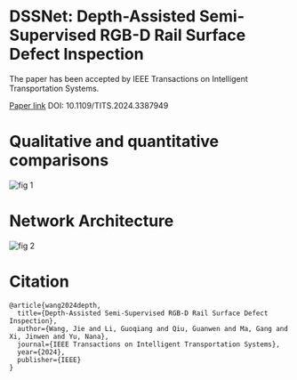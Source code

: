 DSSNet: Depth-Assisted Semi-Supervised RGB-D Rail Surface Defect Inspection
===
The paper has been accepted by IEEE Transactions on Intelligent Transportation Systems.

[Paper link](https://ieeexplore.ieee.org/abstract/document/10508233)  DOI: 10.1109/TITS.2024.3387949

Qualitative and quantitative comparisons
====
![fig 1](https://github.com/WJ-CV/DSSNet-IEEE-TITS/assets/101792089/30ca547a-1089-416d-8e9f-d34af9608b2c)


Network Architecture
====
![fig 2](https://github.com/WJ-CV/DSSNet-IEEE-TITS/assets/101792089/1d7a3256-c819-4884-a003-a038959e8611)


Citation
===
```
@article{wang2024depth,
  title={Depth-Assisted Semi-Supervised RGB-D Rail Surface Defect Inspection},
  author={Wang, Jie and Li, Guoqiang and Qiu, Guanwen and Ma, Gang and Xi, Jinwen and Yu, Nana},
  journal={IEEE Transactions on Intelligent Transportation Systems},
  year={2024},
  publisher={IEEE}
}
```
